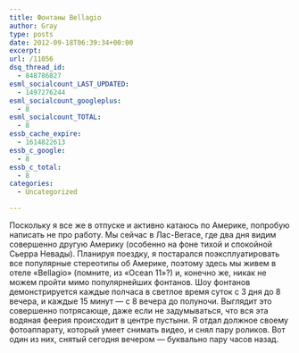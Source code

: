 ```yaml
---
title: Фонтаны Bellagio
author: Gray
type: posts
date: 2012-09-18T06:39:34+00:00
excerpt:
url: /11056
dsq_thread_id:
  - 848786827
esml_socialcount_LAST_UPDATED:
  - 1497276244
esml_socialcount_googleplus:
  - 8
esml_socialcount_TOTAL:
  - 8
essb_cache_expire:
  - 1614822613
essb_c_google:
  - 8
essb_c_total:
  - 8
categories:
  - Uncategorized

---
```








Поскольку я все же в отпуске и активно катаюсь по Америке, попробую написать не про работу. Мы сейчас в Лас-Вегасе, где два дня видим совершенно другую Америку (особенно на фоне тихой и спокойной Сьерра Невады). Планируя поездку, я постарался поэксплуатировать все популярные стереотипы об Америке, поэтому здесь мы живем в отеле &#171;Bellagio&#187; (помните, из &#171;Ocean 11&#187;?) и, конечно же, никак не можем пройти мимо популярнейших фонтанов. Шоу фонтанов демонстрируется каждые полчаса в светлое время суток с 3 дня до 8 вечера, и каждые 15 минут — с 8 вечера до полуночи. Выглядит это совершенно потрясающе, даже если не задумываться, что вся эта водяная феерия происходит в центре пустыни. Я отдал должное своему фотоаппарату, который умеет снимать видео, и снял пару роликов. Вот один из них, снятый сегодня вечером — буквально пару часов назад. 